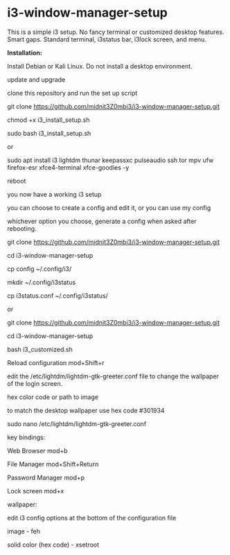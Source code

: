 # i3-window-manager-setup

This is a simple i3 setup. No fancy terminal or customized desktop features. Smart gaps. Standard terminal, i3status bar, i3lock screen, and menu.



**Installation:**

Install Debian or Kali Linux. Do not install a desktop environment.

update and upgrade

clone this repository and run the set up script

git clone https://github.com/midnit3Z0mbi3/i3-window-manager-setup.git

chmod +x i3_install_setup.sh

sudo bash i3_install_setup.sh


or

sudo apt install i3 lightdm thunar keepassxc pulseaudio ssh tor mpv ufw firefox-esr xfce4-terminal xfce-goodies -y

reboot

you now have a working i3 setup

you can choose to create a config and edit it, or you can use my config

whichever option you choose, generate a config when asked after rebooting.

git clone https://github.com/midnit3Z0mbi3/i3-window-manager-setup.git

cd i3-window-manager-setup

cp config ~/.config/i3/

mkdir ~/.config/i3status

cp i3status.conf ~/.config/i3status/

or

git clone https://github.com/midnit3Z0mbi3/i3-window-manager-setup.git

cd i3-window-manager-setup

bash i3_customized.sh

Reload configuration mod+Shift+r

edit the /etc/lightdm/lightdm-gtk-greeter.conf file to change the wallpaper of the login screen.

hex color code or path to image

to match the desktop wallpaper use hex code #301934

sudo nano /etc/lightdm/lightdm-gtk-greeter.conf

key bindings:

Web Browser mod+b

File Manager mod+Shift+Return  

Password Manager mod+p  

Lock screen mod+x 


wallpaper:

edit i3 config options at the bottom of the configuration file

image - feh

solid color (hex code) - xsetroot

